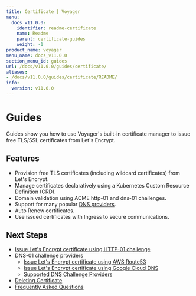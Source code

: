 ```yaml
---
title: Certificate | Voyager
menu:
  docs_v11.0.0:
    identifier: readme-certificate
    name: Readme
    parent: certificate-guides
    weight: -1
product_name: voyager
menu_name: docs_v11.0.0
section_menu_id: guides
url: /docs/v11.0.0/guides/certificate/
aliases:
- /docs/v11.0.0/guides/certificate/README/
info:
  version: v11.0.0
---
```


# Guides

Guides show you how to use Voyager's built-in certificate manager to issue free TLS/SSL certificates from Let's Encrypt.

## Features
- Provision free TLS certificates (including wildcard certificates) from Let's Encrypt.
- Manage certificates declaratively using a Kubernetes Custom Resource Definition (CRD).
- Domain validation using ACME http-01 and dns-01 challenges.
- Support for many popular [DNS providers](/docs/v11.0.0/guides/certificate/dns/providers).
- Auto Renew certificates.
- Use issued certificates with Ingress to secure communications.

## Next Steps
- [Issue Let's Encrypt certificate using HTTP-01 challenge](/docs/v11.0.0/guides/certificate/http/overview)
- DNS-01 challenge providers
  - [Issue Let's Encrypt certificate using AWS Route53](/docs/v11.0.0/guides/certificate/dns/route53)
  - [Issue Let's Encrypt certificate using Google Cloud DNS](/docs/v11.0.0/guides/certificate/dns/google-cloud)
  - [Supported DNS Challenge Providers](/docs/v11.0.0/guides/certificate/dns/providers)
- [Deleting Certificate](/docs/v11.0.0/guides/certificate/delete)
- [Frequently Asked Questions](/docs/v11.0.0/guides/certificate/faq)
